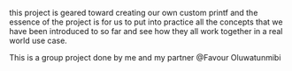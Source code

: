 this project is geared toward creating our own custom printf and the essence of the project is for us to put into practice all the concepts that we have been introduced to so far and see how they all work together in a real world use case.

This is a group project done by me and my partner @Favour Oluwatunmibi
